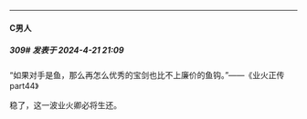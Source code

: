﻿
*****

####  C男人  
##### 309#       发表于 2024-4-21 21:09

“如果对手是鱼，那么再怎么优秀的宝剑也比不上廉价的鱼钩。”——《业火正传 part44》

稳了，这一波业火卿必将生还。

